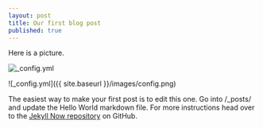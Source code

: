 ```yaml
---
layout: post
title: Our first blog post
published: true
---
```


Here is a picture.

![_config.yml]({{site.baseurl}}/https://upload.wikimedia.org/wikipedia/commons/c/ce/Beirut_close_to_plane_descent.jpg)

![_config.yml]({{ site.baseurl }}/images/config.png)

The easiest way to make your first post is to edit this one. Go into /_posts/ and update the Hello World markdown file. For more instructions head over to the [Jekyll Now repository](https://github.com/barryclark/jekyll-now) on GitHub.
